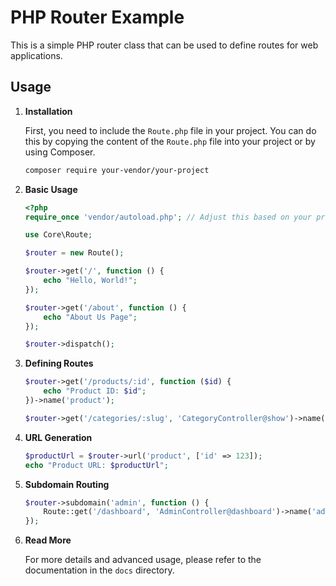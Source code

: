 # PHP Router Example

This is a simple PHP router class that can be used to define routes for web applications.

## Usage

1. **Installation**

    First, you need to include the `Route.php` file in your project. You can do this by copying the content of the `Route.php` file into your project or by using Composer.

    ```bash
    composer require your-vendor/your-project
    ```

2. **Basic Usage**

    ```php
    <?php
    require_once 'vendor/autoload.php'; // Adjust this based on your project's structure

    use Core\Route;

    $router = new Route();

    $router->get('/', function () {
        echo "Hello, World!";
    });

    $router->get('/about', function () {
        echo "About Us Page";
    });

    $router->dispatch();
    ```

3. **Defining Routes**

    ```php
    $router->get('/products/:id', function ($id) {
        echo "Product ID: $id";
    })->name('product');

    $router->get('/categories/:slug', 'CategoryController@show')->name('category.show');
    ```

4. **URL Generation**

    ```php
    $productUrl = $router->url('product', ['id' => 123]);
    echo "Product URL: $productUrl";
    ```

5. **Subdomain Routing**

    ```php
    $router->subdomain('admin', function () {
        Route::get('/dashboard', 'AdminController@dashboard')->name('admin.dashboard');
    });
    ```

6. **Read More**

    For more details and advanced usage, please refer to the documentation in the `docs` directory.


